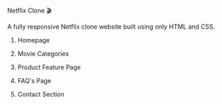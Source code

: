 Netflix Clone 🎬

A fully responsive Netflix clone website built using only HTML and CSS.
1. Homepage

2. Movie Categories
   
3. Product Feature Page

4. FAQ's Page

5. Contact Section
